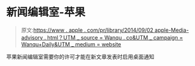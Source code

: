 # 新闻编辑室-苹果

> 原文:[https://www . apple . com/pr/library/2014/09/02 apple-Media-advisory . html？UTM _ source = Wanqu . co&UTM _ campaign = Wanqu+Daily&UTM _ medium = website](https://www.apple.com/pr/library/2014/09/02Apple-Media-Advisory.html?utm_source=wanqu.co&utm_campaign=Wanqu+Daily&utm_medium=website)

苹果新闻编辑室需要你的许可才能在新文章发表时启用桌面通知